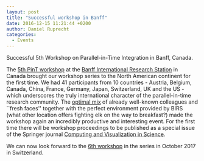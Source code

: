 ```yaml
---
layout: post
title: "Successful workshop in Banff"
date: 2016-12-15 11:21:44 +0200
author: Daniel Ruprecht
categories:
  - Events
---
```


Successful 5th Workshop on Parallel-in-Time Integration in Banff, Canada.

<!--more-->
The [5th PinT workshop](/events/5th-pint-workshop/) at the [Banff International Research Station](http://www.birs.ca/events/2016/5-day-workshops/16w5030) in Canada brought our workshop series to the North American continent for the first time. 
We had 41 participants from 10 countries - Austria, Belgium, Canada, China, France, Germany, Japan, Switzerland, UK and the US - which underscores the truly international character of the parallel-in-time research community.
The [optimal mix](http://www.birs.ca/workshops/2016/16w5030/groupphoto.jpg) of already well-known colleagues and ``fresh faces'' together with the perfect environment provided by BIRS (what other location offers fighting elk on the way to breakfast?) made the workshop again an incredibly productive and interesting event.
For the first time there will be workshop proceedings to be published as a special issue of the Springer journal [Computing and Visualization in Science](http://link.springer.com/journal/791). 

We can now look forward to the [6th workshop](/events/6th-pint-workshop/) in the series in October 2017 in Switzerland.